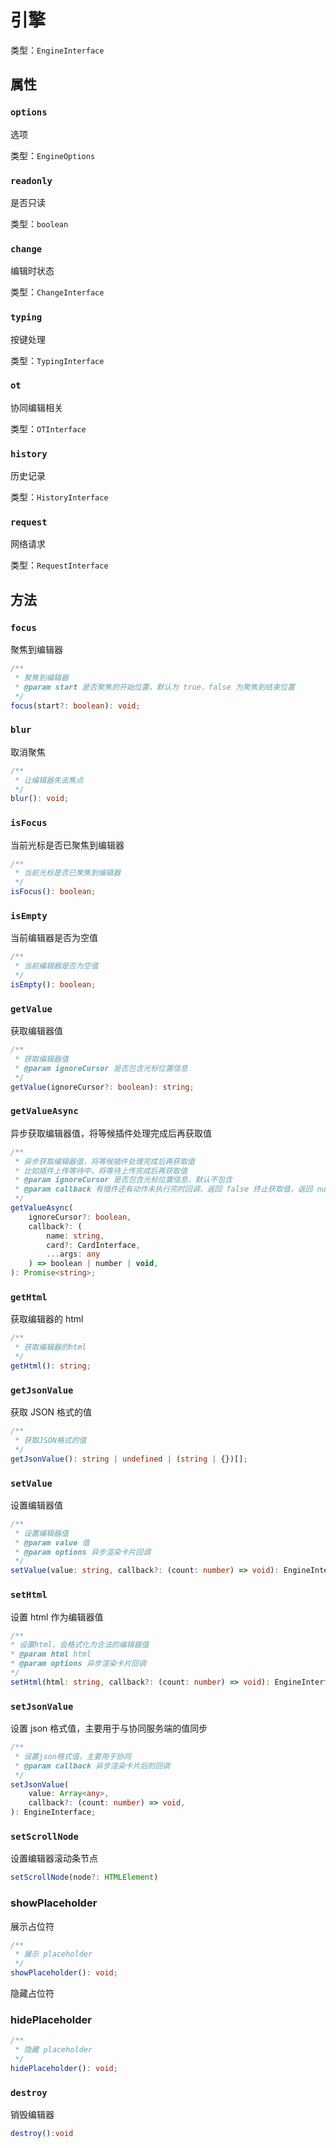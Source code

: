 # 引擎

类型：`EngineInterface`

## 属性

### `options`

选项

类型：`EngineOptions`

### `readonly`

是否只读

类型：`boolean`

### `change`

编辑时状态

类型：`ChangeInterface`

### `typing`

按键处理

类型：`TypingInterface`

### `ot`

协同编辑相关

类型：`OTInterface`

### `history`

历史记录

类型：`HistoryInterface`

### `request`

网络请求

类型：`RequestInterface`

## 方法

### `focus`

聚焦到编辑器

```ts
/**
 * 聚焦到编辑器
 * @param start 是否聚焦的开始位置，默认为 true，false 为聚焦到结束位置
 */
focus(start?: boolean): void;
```

### `blur`

取消聚焦

```ts
/**
 * 让编辑器失去焦点
 */
blur(): void;
```

### `isFocus`

当前光标是否已聚焦到编辑器

```ts
/**
 * 当前光标是否已聚焦到编辑器
 */
isFocus(): boolean;
```

### `isEmpty`

当前编辑器是否为空值

```ts
/**
 * 当前编辑器是否为空值
 */
isEmpty(): boolean;
```

### `getValue`

获取编辑器值

```ts
/**
 * 获取编辑器值
 * @param ignoreCursor 是否包含光标位置信息
 */
getValue(ignoreCursor?: boolean): string;
```

### `getValueAsync`

异步获取编辑器值，将等候插件处理完成后再获取值

```ts
/**
 * 异步获取编辑器值，将等候插件处理完成后再获取值
 * 比如插件上传等待中，将等待上传完成后再获取值
 * @param ignoreCursor 是否包含光标位置信息，默认不包含
 * @param callback 有插件还有动作未执行完时回调，返回 false 终止获取值，返回 number 设置当前动作等待时间，毫秒
 */
getValueAsync(
    ignoreCursor?: boolean,
    callback?: (
        name: string,
        card?: CardInterface,
        ...args: any
    ) => boolean | number | void,
): Promise<string>;
```

### `getHtml`

获取编辑器的 html

```ts
/**
 * 获取编辑器的html
 */
getHtml(): string;
```

### `getJsonValue`

获取 JSON 格式的值

```ts
/**
 * 获取JSON格式的值
 */
getJsonValue(): string | undefined | (string | {})[];
```

### `setValue`

设置编辑器值

```ts
/**
 * 设置编辑器值
 * @param value 值
 * @param options 异步渲染卡片回调
 */
setValue(value: string, callback?: (count: number) => void): EngineInterface;
```

### `setHtml`

设置 html 作为编辑器值

```ts
/**
* 设置html，会格式化为合法的编辑器值
* @param html html
* @param options 异步渲染卡片回调
*/
setHtml(html: string, callback?: (count: number) => void): EngineInterface
```

### `setJsonValue`

设置 json 格式值，主要用于与协同服务端的值同步

```ts
/**
 * 设置json格式值，主要用于协同
 * @param callback 异步渲染卡片后的回调
 */
setJsonValue(
    value: Array<any>,
    callback?: (count: number) => void,
): EngineInterface;
```

### `setScrollNode`

设置编辑器滚动条节点

```ts
setScrollNode(node?: HTMLElement)
```

### showPlaceholder

展示占位符

```ts
/**
 * 展示 placeholder
 */
showPlaceholder(): void;
```

隐藏占位符

### hidePlaceholder

```ts
/**
 * 隐藏 placeholder
 */
hidePlaceholder(): void;
```

### `destroy`

销毁编辑器

```ts
destroy():void
```
